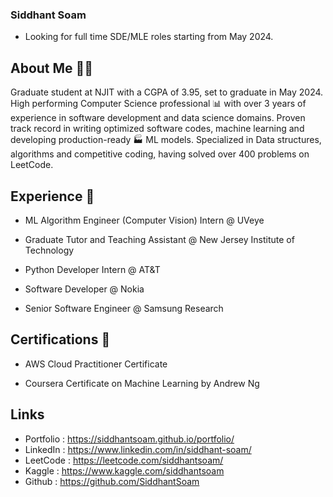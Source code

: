 ### Siddhant Soam

- Looking for full time SDE/MLE roles starting from May 2024.
## About Me 🙋‍♂️

Graduate student at NJIT with a CGPA of 3.95, set to graduate in May 2024. High performing Computer Science professional 📊 with over 3 years of experience in software development and data science domains. Proven track record in writing optimized software codes, machine learning and developing production-ready 🏭 ML models. Specialized in Data structures, algorithms and competitive coding, having solved over 400 problems on LeetCode.

## Experience 💼

- ML Algorithm Engineer (Computer Vision) Intern @ UVeye

- Graduate Tutor and Teaching Assistant @ New Jersey Institute of Technology

- Python Developer Intern @  AT&T

- Software Developer @ Nokia

- Senior Software Engineer @ Samsung Research

## Certifications 🏅

- AWS Cloud Practitioner Certificate

- Coursera Certificate on Machine Learning by Andrew Ng

## Links

- Portfolio : https://siddhantsoam.github.io/portfolio/
- LinkedIn : https://www.linkedin.com/in/siddhant-soam/
- LeetCode : https://leetcode.com/siddhantsoam/
- Kaggle : https://www.kaggle.com/siddhantsoam
- Github : https://github.com/SiddhantSoam

